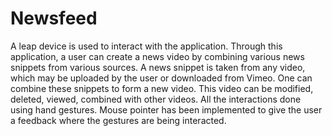 # Newsfeed
A leap device is used to interact with the application.
Through this application, a user can create a news video by combining various news snippets from various sources.
A news snippet is taken from any video, which may be uploaded by the user or downloaded from Vimeo.
One can combine these snippets to form a new video. This video can be modified, deleted, viewed, combined with other videos.
All the interactions done using hand gestures. Mouse pointer has been implemented to give the user a feedback where the gestures are being interacted.
